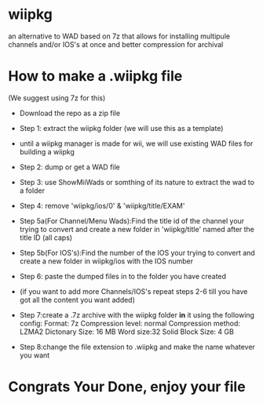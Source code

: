# wiipkg
an alternative to WAD based on 7z that allows for installing multipule channels and/or IOS's at once and better compression for archival



# How to make a .wiipkg file
(We suggest using 7z for this)

- Download the repo as a zip file 
- Step 1: extract the wiipkg folder (we will use this as a template)

- until a wiipkg manager is made for wii, we will use existing WAD files for building a wiipkg
- Step 2: dump or get a WAD file
- Step 3: use ShowMiiWads or somthing of its nature to extract the wad to a folder
- Step 4: remove 'wiipkg/ios/0' & 'wiipkg/title/EXAM'
- Step 5a(For Channel/Menu Wads):Find the title id of the channel your trying to convert and create a new folder in 'wiipkg/title' named after the title ID (all caps)
- Step 5b(For IOS's):Find the number of the IOS your trying to convert and create a new folder in wiipkg/ios with the IOS number
- Step 6: paste the dumped files in to the folder you have created
- (if you want to add more Channels/IOS's repeat steps 2-6 till you have got all the content you want added)
- Step 7:create a .7z archive with the wiipkg folder **in** it using the following config:
Format: 7z
Compression level: normal
Compression method: LZMA2
Dictonary Size: 16 MB
Word size:32
Solid Block Size: 4 GB

- Step 8:change the file extension to .wiipkg and make the name whatever you want
# Congrats Your Done, enjoy your file
